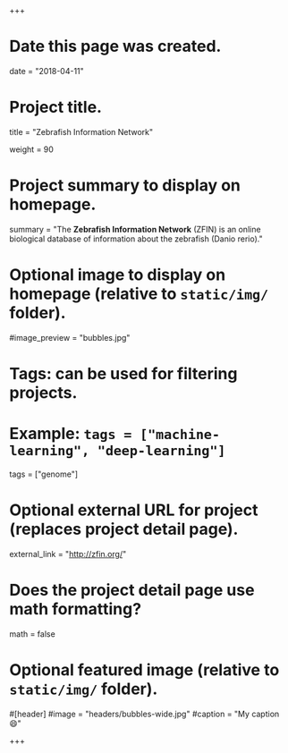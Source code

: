 +++
# Date this page was created.
date = "2018-04-11"

# Project title.
title = "Zebrafish Information Network"

weight = 90
# Project summary to display on homepage.
summary = "The **Zebrafish Information Network** (ZFIN) is an online biological database of information about the zebrafish (Danio rerio)."

# Optional image to display on homepage (relative to `static/img/` folder).
#image_preview = "bubbles.jpg"

# Tags: can be used for filtering projects.
# Example: `tags = ["machine-learning", "deep-learning"]`
tags = ["genome"]

# Optional external URL for project (replaces project detail page).
external_link = "http://zfin.org/"

# Does the project detail page use math formatting?
math = false

# Optional featured image (relative to `static/img/` folder).
#[header]
#image = "headers/bubbles-wide.jpg"
#caption = "My caption :smile:"


+++
